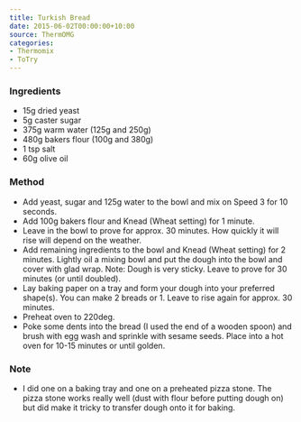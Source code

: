 ```yaml
---
title: Turkish Bread
date: 2015-06-02T00:00:00+10:00
source: ThermOMG
categories:
- Thermomix
- ToTry
---
```










### Ingredients

* 15g dried yeast
* 5g caster sugar
* 375g warm water (125g and 250g)
* 480g bakers flour (100g and 380g)
* 1 tsp salt
* 60g olive oil

### Method

* Add yeast, sugar and 125g water to the bowl and mix on Speed 3 for 10 seconds.
* Add 100g bakers flour and Knead (Wheat setting) for 1 minute.
* Leave in the bowl to prove for approx. 30 minutes.  How quickly it will rise will depend on the weather.  
* Add remaining ingredients to the bowl and Knead (Wheat setting) for 2 minutes.  Lightly oil a mixing bowl and put the dough into the bowl and cover with glad wrap.  Note:  Dough is very sticky.  Leave to prove for 30 minutes (or until doubled).
* Lay baking paper on a tray and form your dough into your preferred shape(s).  You can make 2 breads or 1.  Leave to rise again for approx. 30 minutes.
* Preheat oven to 220deg.
* Poke some dents into the bread (I used the end of a wooden spoon) and brush with egg wash and sprinkle with sesame seeds.  Place into a hot oven for 10-15 minutes or until golden.

### Note

* I did one on a baking tray and one on a preheated pizza stone.  The pizza stone works really well (dust with flour before putting dough on) but did make it tricky to transfer dough onto it for baking.
